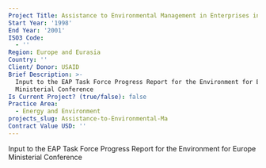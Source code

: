 ```yaml
---
Project Title: Assistance to Environmental Management in Enterprises in the NIS
Start Year: '1998'
End Year: '2001'
ISO3 Code:
  - ''
Region: Europe and Eurasia
Country: ''
Client/ Donor: USAID
Brief Description: >-
  Input to the EAP Task Force Progress Report for the Environment for Europe
  Ministerial Conference
Is Current Project? (true/false): false
Practice Area:
  - Energy and Environment
projects_slug: Assistance-to-Environmental-Ma
Contract Value USD: ''
---
```

Input to the EAP Task Force Progress Report for the Environment for Europe Ministerial Conference